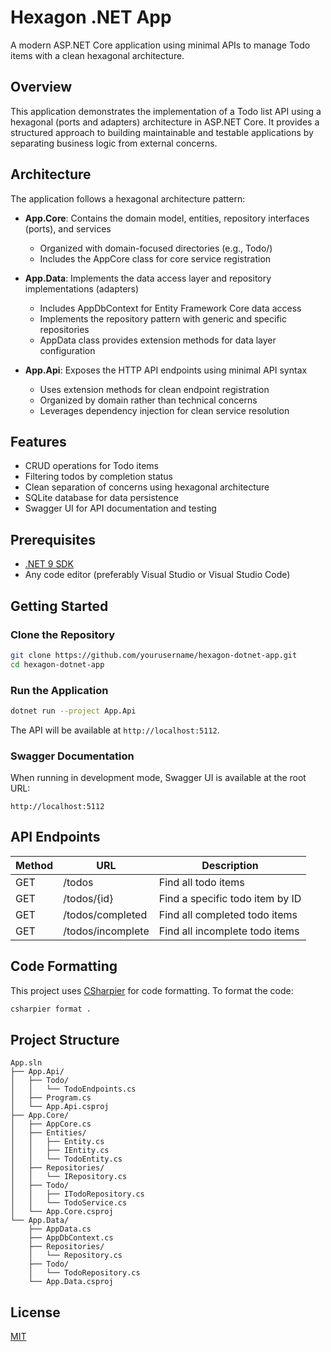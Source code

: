 # Hexagon .NET App

A modern ASP.NET Core application using minimal APIs to manage Todo items with a clean hexagonal architecture.

## Overview

This application demonstrates the implementation of a Todo list API using a hexagonal (ports and adapters) architecture in ASP.NET Core. It provides a structured approach to building maintainable and testable applications by separating business logic from external concerns.

## Architecture

The application follows a hexagonal architecture pattern:

- **App.Core**: Contains the domain model, entities, repository interfaces (ports), and services
  - Organized with domain-focused directories (e.g., Todo/)
  - Includes the AppCore class for core service registration

- **App.Data**: Implements the data access layer and repository implementations (adapters)
  - Includes AppDbContext for Entity Framework Core data access
  - Implements the repository pattern with generic and specific repositories
  - AppData class provides extension methods for data layer configuration

- **App.Api**: Exposes the HTTP API endpoints using minimal API syntax
  - Uses extension methods for clean endpoint registration
  - Organized by domain rather than technical concerns
  - Leverages dependency injection for clean service resolution

## Features

- CRUD operations for Todo items
- Filtering todos by completion status
- Clean separation of concerns using hexagonal architecture
- SQLite database for data persistence
- Swagger UI for API documentation and testing

## Prerequisites

- [.NET 9 SDK](https://dotnet.microsoft.com/download)
- Any code editor (preferably Visual Studio or Visual Studio Code)

## Getting Started

### Clone the Repository

```bash
git clone https://github.com/yourusername/hexagon-dotnet-app.git
cd hexagon-dotnet-app
```

### Run the Application

```bash
dotnet run --project App.Api
```

The API will be available at `http://localhost:5112`.

### Swagger Documentation

When running in development mode, Swagger UI is available at the root URL:

```
http://localhost:5112
```

## API Endpoints

| Method | URL                    | Description                           |
|--------|------------------------|---------------------------------------|
| GET    | /todos                 | Find all todo items                   |
| GET    | /todos/{id}            | Find a specific todo item by ID       |
| GET    | /todos/completed       | Find all completed todo items         |
| GET    | /todos/incomplete      | Find all incomplete todo items        |

## Code Formatting

This project uses [CSharpier](https://github.com/belav/csharpier) for code formatting. To format the code:

```bash
csharpier format .
```

## Project Structure

```
App.sln
├── App.Api/
│   ├── Todo/
│   │   └── TodoEndpoints.cs
│   ├── Program.cs
│   └── App.Api.csproj
├── App.Core/
│   ├── AppCore.cs
│   ├── Entities/
│   │   ├── Entity.cs
│   │   ├── IEntity.cs
│   │   └── TodoEntity.cs
│   ├── Repositories/
│   │   └── IRepository.cs
│   ├── Todo/
│   │   ├── ITodoRepository.cs
│   │   └── TodoService.cs
│   └── App.Core.csproj
└── App.Data/
    ├── AppData.cs
    ├── AppDbContext.cs
    ├── Repositories/
    │   └── Repository.cs
    ├── Todo/
    │   └── TodoRepository.cs
    └── App.Data.csproj
```

## License

[MIT](LICENSE)
